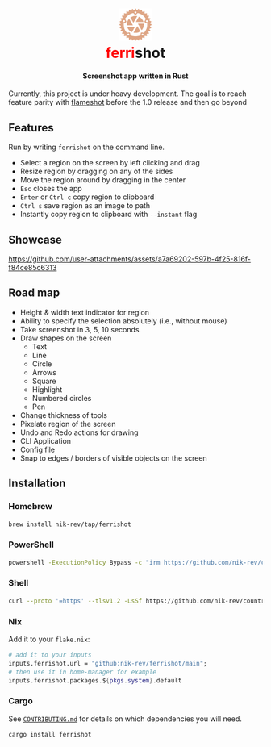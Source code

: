 <div align="center">
  <p>
    <h1>
      <a href="https://github.com/nik-rev/ferrishot">
        <img height="64px" width="64px" src="logo.svg" />
      </a>
      <br />
      <span style="color:#ff0000;">ferri</span>shot
    </h1>
    <h4>Screenshot app written in Rust</h4>
  </p>
</div>

Currently, this project is under heavy development. The goal is to reach feature parity with [flameshot](https://github.com/flameshot-org/flameshot) before the 1.0 release and then go beyond

## Features

Run by writing `ferrishot` on the command line.

- Select a region on the screen by left clicking and drag
- Resize region by dragging on any of the sides
- Move the region around by dragging in the center
- `Esc` closes the app
- `Enter` or `Ctrl c` copy region to clipboard
- `Ctrl s` save region as an image to path
- Instantly copy region to clipboard with `--instant` flag

## Showcase

<https://github.com/user-attachments/assets/a7a69202-597b-4f25-816f-f84ce85c6313>

## Road map

- Height & width text indicator for region
- Ability to specify the selection absolutely (i.e., without mouse)
- Take screenshot in 3, 5, 10 seconds
- Draw shapes on the screen
  - Text
  - Line
  - Circle
  - Arrows
  - Square
  - Highlight
  - Numbered circles
  - Pen
- Change thickness of tools
- Pixelate region of the screen
- Undo and Redo actions for drawing
- CLI Application
- Config file
- Snap to edges / borders of visible objects on the screen

## Installation

### Homebrew

```sh
brew install nik-rev/tap/ferrishot
```

### PowerShell

```sh
powershell -ExecutionPolicy Bypass -c "irm https://github.com/nik-rev/countryfetch/releases/latest/download/ferrishot-installer.ps1 | iex"
```

### Shell

```sh
curl --proto '=https' --tlsv1.2 -LsSf https://github.com/nik-rev/countryfetch/releases/latest/download/ferrishot-installer.sh | sh
```

### Nix

Add it to your `flake.nix`:

```nix
# add it to your inputs
inputs.ferrishot.url = "github:nik-rev/ferrishot/main";
# then use it in home-manager for example
inputs.ferrishot.packages.${pkgs.system}.default
```

### Cargo

See [`CONTRIBUTING.md`](./CONTRIBUTING.md) for details on which dependencies you will need.

```sh
cargo install ferrishot
```
